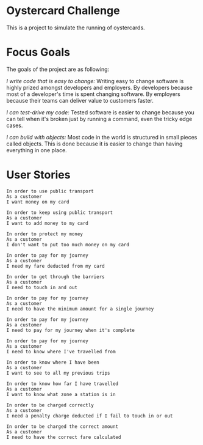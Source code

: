 # Oystercard Challenge

This is a project to simulate the running of oystercards.

# Focus Goals

The goals of the project are as following:

*I write code that is easy to change:* Writing easy to change software is highly prized amongst developers and employers. By developers because most of a developer's time is spent changing software. By employers because their teams can deliver value to customers faster.

*I can test-drive my code:* Tested software is easier to change because you can tell when it's broken just by running a command, even the tricky edge cases.

*I can build with objects:* Most code in the world is structured in small pieces called objects. This is done because it is easier to change than having everything in one place.

# User Stories
```
In order to use public transport
As a customer
I want money on my card

In order to keep using public transport
As a customer
I want to add money to my card

In order to protect my money
As a customer
I don't want to put too much money on my card

In order to pay for my journey
As a customer
I need my fare deducted from my card

In order to get through the barriers
As a customer
I need to touch in and out

In order to pay for my journey
As a customer
I need to have the minimum amount for a single journey

In order to pay for my journey
As a customer
I need to pay for my journey when it's complete

In order to pay for my journey
As a customer
I need to know where I've travelled from

In order to know where I have been
As a customer
I want to see to all my previous trips

In order to know how far I have travelled
As a customer
I want to know what zone a station is in

In order to be charged correctly
As a customer
I need a penalty charge deducted if I fail to touch in or out

In order to be charged the correct amount
As a customer
I need to have the correct fare calculated
```
